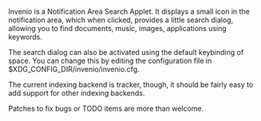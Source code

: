 <!-- vim: set ft=mkd ts=2 sw=2 tw=80 spell spelllang=en : -->

Invenio is a Notification Area Search Applet.  It displays a small icon in the
notification area, which when clicked, provides a little search dialog, allowing
you to find documents, music, images, applications using keywords.

The search dialog can also be activated using the default keybinding of
<ctrl>space.  You can change this by editing the configuration file in
$XDG\_CONFIG\_DIR/invenio/invenio.cfg.

The current indexing backend is tracker, though, it should be fairly easy to add
support for other indexing backends.

Patches to fix bugs or TODO items are more than welcome.


